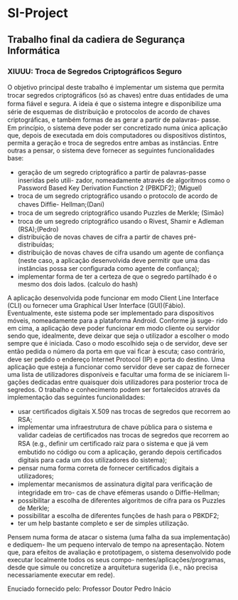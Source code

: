 # SI-Project
## Trabalho final da cadiera de Segurança Informática
### XIUUU: Troca de Segredos Criptográﬁcos Seguro

O objetivo principal deste trabalho é implementar um sistema que permita trocar segredos
criptográﬁcos (só as chaves) entre duas entidades de uma forma ﬁável e segura. A ideia é
que o sistema integre e disponibilize uma série de esquemas de distribuição e protocolos
de acordo de chaves criptográﬁcas, e também formas de as gerar a partir de palavras-
passe. Em princípio, o sistema deve poder ser concretizado numa única aplicação que,
depois de executada em dois computadores ou dispositivos distintos, permita a geração
e troca de segredos entre ambas as instâncias. Entre outras a pensar, o sistema deve
fornecer as seguintes funcionalidades base:
- geração de um segredo criptográﬁco a partir de palavras-passe inseridas pelo utili-
zador, nomeadamente através de algoritmos como o Password Based Key Derivation
Function 2 (PBKDF2); (Miguel)
- troca de um segredo criptográﬁco usando o protocolo de acordo de chaves Difﬁe-
Hellman;(Dani)
- troca de um segredo criptográﬁco usando Puzzles de Merkle; (Simão)
- troca de um segredo criptográﬁco usando o Rivest, Shamir e Adleman (RSA);(Pedro)
- distribuição de novas chaves de cifra a partir de chaves pré-distribuídas;
- distribuição de novas chaves de cifra usando um agente de conﬁança (neste caso, a
aplicação desenvolvida deve permitir que uma das instâncias possa ser conﬁgurada
como agente de conﬁança);
- implementar forma de ter a certeza de que o segredo partilhado é o mesmo dos dois
lados. (calculo do hash)

A aplicação desenvolvida pode funcionar em modo Client Line Interface (CLI) ou fornecer
uma Graphical User Interface (GUI)(Fábio). Eventualmente, este sistema pode ser implementado
para dispositivos móveis, nomeadamente para a plataforma Android. Conforme já suge-
rido em cima, a aplicação deve poder funcionar em modo cliente ou servidor sendo que,
idealmente, deve deixar que seja o utilizador a escolher o modo sempre que é iniciada.
Caso o modo escolhido seja o de servidor, deve ser então pedida o número da porta em
que vai ﬁcar à escuta; caso contrário, deve ser pedido o endereço Internet Protocol (IP)
e porta do destino. Uma aplicação que esteja a funcionar como servidor deve ser capaz
de fornecer uma lista de utilizadores disponíveis e facultar uma forma de se iniciarem li-
gações dedicadas entre quaisquer dois utilizadores para posterior troca de segredos. O
trabalho e conhecimento podem ser fortalecidos através da implementação das seguintes
funcionalidades:
- usar certiﬁcados digitais X.509 nas trocas de segredos que recorrem ao RSA;
- implementar uma infraestrutura de chave pública para o sistema e validar cadeias de
certiﬁcados nas trocas de segredos que recorrem ao RSA (e.g., deﬁnir um certiﬁcado
raiz para o sistema e que já vem embutido no código ou com a aplicação, gerando
depois certiﬁcados digitais para cada um dos utilizadores do sistema);
- pensar numa forma correta de fornecer certiﬁcados digitais a utilizadores;
- implementar mecanismos de assinatura digital para veriﬁcação de integridade em tro-
cas de chave efémeras usando o Difﬁe-Hellman;
- possibilitar a escolha de diferentes algoritmos de cifra para os Puzzles de Merkle;
- possibilitar a escolha de diferentes funções de hash para o PBKDF2;
- ter um help bastante completo e ser de simples utilização.

Pensem numa forma de atacar o sistema (uma falha da sua implementação) e dediquem-
lhe um pequeno intervalo de tempo na apresentação. Notem que, para efeitos de avaliação
e prototipagem, o sistema desenvolvido pode executar localmente todos os seus compo-
nentes/aplicações/programas, desde que simule ou concretize a arquitetura sugerida (i.e.,
não precisa necessariamente executar em rede).

Enuciado fornecido pelo: Professor Doutor Pedro Inácio
